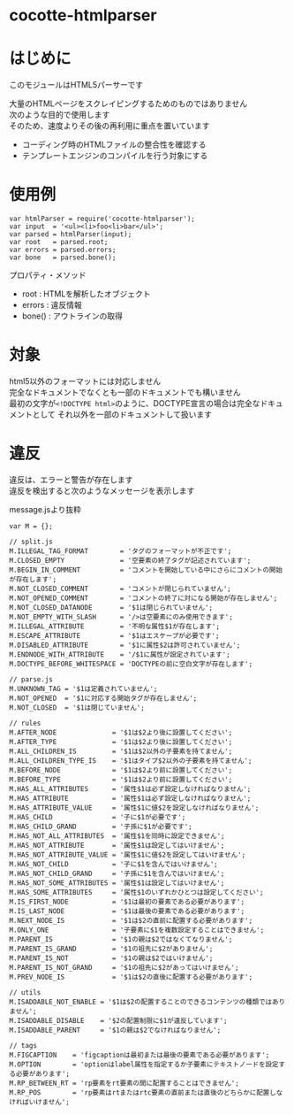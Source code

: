 cocotte-htmlparser
======

# はじめに

このモジュールはHTML5パーサーです

大量のHTMLページをスクレイピングするためのものではありません  
次のような目的で使用します  
そのため、速度よりその後の再利用に重点を置いています

  + コーディング時のHTMLファイルの整合性を確認する
  + テンプレートエンジンのコンパイルを行う対象にする

# 使用例

```
var htmlParser = require('cocotte-htmlparser');
var input  = '<ul><li>foo<li>bar</ul>';
var parsed = htmlParser(input);
var root   = parsed.root;
var errors = parsed.errors;
var bone   = parsed.bone();
```

プロパティ・メソッド

  + root   : HTMLを解析したオブジェクト
  + errors : 違反情報
  + bone() : アウトラインの取得

# 対象

html5以外のフォーマットには対応しません  
完全なドキュメントでなくとも一部のドキュメントでも構いません  
最初の文字が`<!DOCTYPE html>`のように、DOCTYPE宣言の場合は完全なドキュメントとして
それ以外を一部のドキュメントして扱います

# 違反

違反は、エラーと警告が存在します  
違反を検出すると次のようなメッセージを表示します

message.jsより抜粋

```
var M = {};

// split.js
M.ILLEGAL_TAG_FORMAT        = 'タグのフォーマットが不正です';
M.CLOSED_EMPTY              = '空要素の終了タグが記述されています';
M.BEGIN_IN_COMMENT          = 'コメントを開始している中にさらにコメントの開始が存在します';
M.NOT_CLOSED_COMMENT        = 'コメントが閉じられていません';
M.NOT_OPENED_COMMENT        = 'コメントの終了に対になる開始が存在しません';
M.NOT_CLOSED_DATANODE       = '$1は閉じられていません';
M.NOT_EMPTY_WITH_SLASH      = '/>は空要素にのみ使用できます';
M.ILLEGAL_ATTRIBUTE         = '不明な属性$1が存在します';
M.ESCAPE_ATTRIBUTE          = '$1はエスケープが必要です';
M.DISABLED_ATTRIBUTE        = '$1に属性$2は許可されていません';
M.ENDNODE_WITH_ATTRIBUTE    = '/$1に属性が設定されています';
M.DOCTYPE_BEFORE_WHITESPACE = 'DOCTYPEの前に空白文字が存在します';

// parse.js
M.UNKNOWN_TAG = '$1は定義されていません';
M.NOT_OPENED  = '$1に対応する開始タグが存在しません';
M.NOT_CLOSED  = '$1は閉じていません';

// rules
M.AFTER_NODE              = '$1は$2より後に設置してください';
M.AFTER_TYPE              = '$1は$2より後に設置してください';
M.ALL_CHILDREN_IS         = '$1は$2以外の子要素を持てません';
M.ALL_CHILDREN_TYPE_IS    = '$1はタイプ$2以外の子要素を持てません';
M.BEFORE_NODE             = '$1は$2より前に設置してください';
M.BEFORE_TYPE             = '$1は$2より前に設置してください';
M.HAS_ALL_ATTRIBUTES      = '属性$1は必ず設定しなければなりません';
M.HAS_ATTRIBUTE           = '属性$1は必ず設定しなければなりません';
M.HAS_ATTRIBUTE_VALUE     = '属性$1に値$2を設定しなければなりません';
M.HAS_CHILD               = '子に$1が必要です';
M.HAS_CHILD_GRAND         = '子孫に$1が必要です';
M.HAS_NOT_ALL_ATTRIBUTES  = '属性$1を同時に設定できません';
M.HAS_NOT_ATTRIBUTE       = '属性$1は設定してはいけません';
M.HAS_NOT_ATTRIBUTE_VALUE = '属性$1に値$2を設定してはいけません';
M.HAS_NOT_CHILD           = '子に$1を含んではいけません';
M.HAS_NOT_CHILD_GRAND     = '子孫に$1を含んではいけません';
M.HAS_NOT_SOME_ATTRIBUTES = '属性$1は設定してはいけません';
M.HAS_SOME_ATTRIBUTES     = '属性$1のいずれかひとつは設定してください';
M.IS_FIRST_NODE           = '$1は最初の要素である必要があります';
M.IS_LAST_NODE            = '$1は最後の要素である必要があります';
M.NEXT_NODE_IS            = '$1は$2の直前に配置する必要があります';
M.ONLY_ONE                = '子要素に$1を複数設定することはできません';
M.PARENT_IS               = '$1の親は$2ではなくてなりません';
M.PARENT_IS_GRAND         = '$1の祖先に$2がありません';
M.PARENT_IS_NOT           = '$1の親は$2ではいけません';
M.PARENT_IS_NOT_GRAND     = '$1の祖先に$2があってはいけません';
M.PREV_NODE_IS            = '$1は$2の直後に配置する必要があります';

// utils
M.ISADDABLE_NOT_ENABLE = '$1は$2の配置することのできるコンテンツの種類ではありません';
M.ISADDABLE_DISABLE    = '$2の配置制限に$1が違反しています';
M.ISADDABLE_PARENT     = '$1の親は$2でなければなりません';

// tags
M.FIGCAPTION    = 'figcaptionは最初または最後の要素である必要があります';
M.OPTION        = 'optionはlabel属性を指定するか子要素にテキストノードを設定する必要があります';
M.RP_BETWEEN_RT = 'rp要素をrt要素の間に配置することはできません';
M.RP_POS        = 'rp要素はrtまたはrtc要素の直前または直後のどちらかに配置しなければいけません';
```











